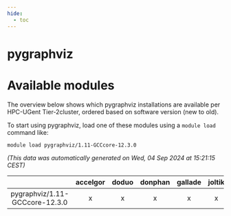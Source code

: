 ```yaml
---
hide:
  - toc
---
```


pygraphviz
==========

# Available modules


The overview below shows which pygraphviz installations are available per HPC-UGent Tier-2cluster, ordered based on software version (new to old).

To start using pygraphviz, load one of these modules using a `module load` command like:

```shell
module load pygraphviz/1.11-GCCcore-12.3.0
```

*(This data was automatically generated on Wed, 04 Sep 2024 at 15:21:15 CEST)*  

| |accelgor|doduo|donphan|gallade|joltik|shinx|skitty|
| :---: | :---: | :---: | :---: | :---: | :---: | :---: | :---: |
|pygraphviz/1.11-GCCcore-12.3.0|x|x|x|x|x|x|x|
